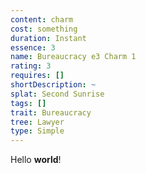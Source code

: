 ```yaml
---
content: charm
cost: something
duration: Instant
essence: 3
name: Bureaucracy e3 Charm 1
rating: 3
requires: []
shortDescription: ~
splat: Second Sunrise
tags: []
trait: Bureaucracy
tree: Lawyer
type: Simple
---
```


Hello **world**!
